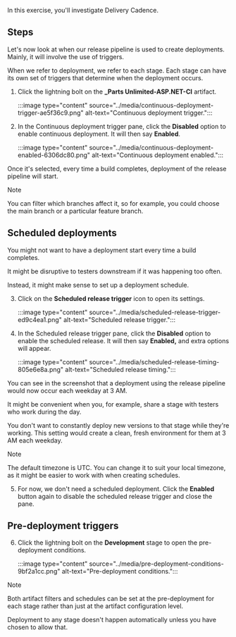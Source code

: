 In this exercise, you'll investigate Delivery Cadence.

## Steps

Let's now look at when our release pipeline is used to create deployments. Mainly, it will involve the use of triggers.

When we refer to deployment, we refer to each stage. Each stage can have its own set of triggers that determine when the deployment occurs.

1.  Click the lightning bolt on the **\_Parts Unlimited-ASP.NET-CI** artifact.

    :::image type="content" source="../media/continuous-deployment-trigger-ae5f36c9.png" alt-text="Continuous deployment trigger.":::


2.  In the Continuous deployment trigger pane, click the **Disabled** option to enable continuous deployment. It will then say **Enabled**.

    :::image type="content" source="../media/continuous-deployment-enabled-6306dc80.png" alt-text="Continuous deployment enabled.":::


Once it's selected, every time a build completes, deployment of the release pipeline will start.

> [!NOTE]
> You can filter which branches affect it, so for example, you could choose the main branch or a particular feature branch.

## Scheduled deployments

You might not want to have a deployment start every time a build completes.

It might be disruptive to testers downstream if it was happening too often.

Instead, it might make sense to set up a deployment schedule.

3.  Click on the **Scheduled release trigger** icon to open its settings.

    :::image type="content" source="../media/scheduled-release-trigger-ed9c4ea1.png" alt-text="Scheduled release trigger.":::


4.  In the Scheduled release trigger pane, click the **Disabled** option to enable the scheduled release. It will then say **Enabled,** and extra options will appear.

    :::image type="content" source="../media/scheduled-release-timing-805e6e8a.png" alt-text="Scheduled release timing.":::


You can see in the screenshot that a deployment using the release pipeline would now occur each weekday at 3 AM.

It might be convenient when you, for example, share a stage with testers who work during the day.

You don't want to constantly deploy new versions to that stage while they're working. This setting would create a clean, fresh environment for them at 3 AM each weekday.

> [!NOTE]
> The default timezone is UTC. You can change it to suit your local timezone, as it might be easier to work with when creating schedules.

5.  For now, we don't need a scheduled deployment. Click the **Enabled** button again to disable the scheduled release trigger and close the pane.

## Pre-deployment triggers

6.  Click the lightning bolt on the **Development** stage to open the pre-deployment conditions.

    :::image type="content" source="../media/pre-deployment-conditions-9bf2a1cc.png" alt-text="Pre-deployment conditions.":::


> [!NOTE]
> Both artifact filters and schedules can be set at the pre-deployment for each stage rather than just at the artifact configuration level.

Deployment to any stage doesn't happen automatically unless you have chosen to allow that.
